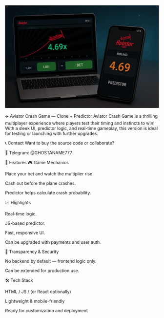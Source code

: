<p align="center">
  <img src="banner.png" alt="Aviator Clone" />
</p>
✈️ Aviator Crash Game — Clone + Predictor
Aviator Crash Game is a thrilling multiplayer experience where players test their timing and instincts to win! With a sleek UI, predictor logic, and real-time gameplay, this version is ideal for testing or launching with further upgrades.

📞 Contact
Want to buy the source code or collaborate?

📱 Telegram: @GHOSTANAME777

🌟 Features
🎮 Game Mechanics

Place your bet and watch the multiplier rise.

Cash out before the plane crashes.

Predictor helps calculate crash probability.

📈 Highlights

Real-time logic.

JS-based predictor.

Fast, responsive UI.

Can be upgraded with payments and user auth.

🔐 Transparency & Security

No backend by default — frontend logic only.

Can be extended for production use.

🛠️ Tech Stack

HTML / JS / (or React optionally)

Lightweight & mobile-friendly

Ready for customization and deployment

